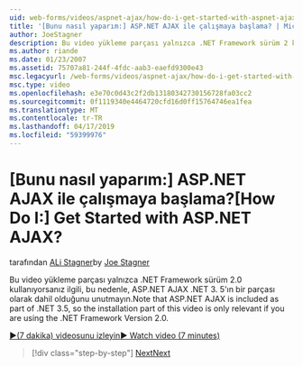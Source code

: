 ```yaml
---
uid: web-forms/videos/aspnet-ajax/how-do-i-get-started-with-aspnet-ajax
title: '[Bunu nasıl yaparım:] ASP.NET AJAX ile çalışmaya başlama? | Microsoft Docs'
author: JoeStagner
description: Bu video yükleme parçası yalnızca .NET Framework sürüm 2 kullanıyorsanız ilgili, bu nedenle, ASP.NET AJAX .NET 3. 5'ın bir parçası olarak dahil olduğuna dikkat edin...
ms.author: riande
ms.date: 01/23/2007
ms.assetid: 75707a81-244f-4fdc-aab3-eaefd9300e43
msc.legacyurl: /web-forms/videos/aspnet-ajax/how-do-i-get-started-with-aspnet-ajax
msc.type: video
ms.openlocfilehash: e3e70c0d43c2f2db13180342730156728fa03cc2
ms.sourcegitcommit: 0f1119340e4464720cfd16d0ff15764746ea1fea
ms.translationtype: MT
ms.contentlocale: tr-TR
ms.lasthandoff: 04/17/2019
ms.locfileid: "59399976"
---
```

# <a name="how-do-i-get-started-with-aspnet-ajax"></a><span data-ttu-id="94113-104">[Bunu nasıl yaparım:] ASP.NET AJAX ile çalışmaya başlama?</span><span class="sxs-lookup"><span data-stu-id="94113-104">[How Do I:] Get Started with ASP.NET AJAX?</span></span>

<span data-ttu-id="94113-105">tarafından [ALi Stagner](https://github.com/JoeStagner)</span><span class="sxs-lookup"><span data-stu-id="94113-105">by [Joe Stagner](https://github.com/JoeStagner)</span></span>

<span data-ttu-id="94113-106">Bu video yükleme parçası yalnızca .NET Framework sürüm 2.0 kullanıyorsanız ilgili, bu nedenle, ASP.NET AJAX .NET 3. 5'ın bir parçası olarak dahil olduğunu unutmayın.</span><span class="sxs-lookup"><span data-stu-id="94113-106">Note that ASP.NET AJAX is included as part of .NET 3.5, so the installation part of this video is only relevant if you are using the .NET Framework Version 2.0.</span></span>

[<span data-ttu-id="94113-107">&#9654;(7 dakika) videosunu izleyin</span><span class="sxs-lookup"><span data-stu-id="94113-107">&#9654; Watch video (7 minutes)</span></span>](https://channel9.msdn.com/Blogs/ASP-NET-Site-Videos/how-do-i-get-started-with-aspnet-ajax)

> [!div class="step-by-step"]
> [<span data-ttu-id="94113-108">Next</span><span class="sxs-lookup"><span data-stu-id="94113-108">Next</span></span>](how-do-i-implement-dynamic-partial-page-updates-with-aspnet-ajax.md)
